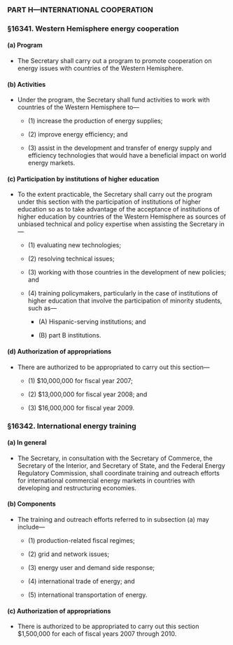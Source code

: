 ### PART H—INTERNATIONAL COOPERATION

### §16341. Western Hemisphere energy cooperation
#### (a) Program
* The Secretary shall carry out a program to promote cooperation on energy issues with countries of the Western Hemisphere.

#### (b) Activities
* Under the program, the Secretary shall fund activities to work with countries of the Western Hemisphere to—

  * (1) increase the production of energy supplies;

  * (2) improve energy efficiency; and

  * (3) assist in the development and transfer of energy supply and efficiency technologies that would have a beneficial impact on world energy markets.

#### (c) Participation by institutions of higher education
* To the extent practicable, the Secretary shall carry out the program under this section with the participation of institutions of higher education so as to take advantage of the acceptance of institutions of higher education by countries of the Western Hemisphere as sources of unbiased technical and policy expertise when assisting the Secretary in—

  * (1) evaluating new technologies;

  * (2) resolving technical issues;

  * (3) working with those countries in the development of new policies; and

  * (4) training policymakers, particularly in the case of institutions of higher education that involve the participation of minority students, such as—

    * (A) Hispanic-serving institutions; and

    * (B) part B institutions.

#### (d) Authorization of appropriations
* There are authorized to be appropriated to carry out this section—

  * (1) $10,000,000 for fiscal year 2007;

  * (2) $13,000,000 for fiscal year 2008; and

  * (3) $16,000,000 for fiscal year 2009.

### §16342. International energy training
#### (a) In general
* The Secretary, in consultation with the Secretary of Commerce, the Secretary of the Interior, and Secretary of State, and the Federal Energy Regulatory Commission, shall coordinate training and outreach efforts for international commercial energy markets in countries with developing and restructuring economies.

#### (b) Components
* The training and outreach efforts referred to in subsection (a) may include—

  * (1) production-related fiscal regimes;

  * (2) grid and network issues;

  * (3) energy user and demand side response;

  * (4) international trade of energy; and

  * (5) international transportation of energy.

#### (c) Authorization of appropriations
* There is authorized to be appropriated to carry out this section $1,500,000 for each of fiscal years 2007 through 2010.
